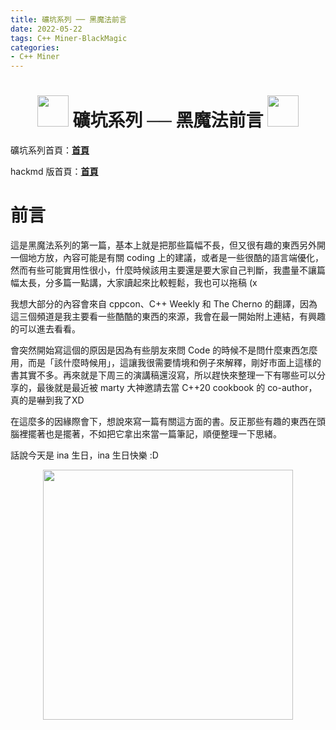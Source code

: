 ```yaml
---
title: 礦坑系列 ── 黑魔法前言
date: 2022-05-22
tags: C++ Miner-BlackMagic
categories:
- C++ Miner
---
```


<h1><center><img src = "https://i.imgur.com/thmVmX6.png?w=1000" height = 50> 礦坑系列 ── 黑魔法前言 <img src = "https://i.imgur.com/thmVmX6.png?w=1000" height = 50></center></h1>

礦坑系列首頁：<strong><a href = "https://github.com/Mes0903/Cpp-Miner" class = "redlink">首頁</a></strong>

hackmd 版首頁：<strong><a href = "https://hackmd.io/@Mes/Cpp_Miner/https%3A%2F%2Fhackmd.io%2F%40Mes%2FPreface" class = "redlink">首頁</a></strong>

# 前言

這是黑魔法系列的第一篇，基本上就是把那些篇幅不長，但又很有趣的東西另外開一個地方放，內容可能是有關 coding 上的建議，或者是一些很酷的語言端優化，然而有些可能<span class = "yellow">實用性很小</span>，什麼時候該用主要還是要大家自己判斷，<span class = "yellow">我盡量不讓篇幅太長</span>，分多篇一點講，大家讀起來比較輕鬆，我也可以拖稿 (x

我想大部分的內容會來自 cppcon、C++ Weekly 和 The Cherno 的翻譯，因為這三個頻道是我主要看一些酷酷的東西的來源，我會在最一開始附上連結，有興趣的可以進去看看。

會突然開始寫這個的原因是因為有些朋友來問 Code 的時候不是問什麼東西怎麼用，而是「該什麼時候用」，這讓我很需要情境和例子來解釋，剛好市面上這樣的書其實不多。再來就是下周三的演講稿還沒寫，所以趕快來整理一下有哪些可以分享的，最後就是最近被 marty 大神邀請去當 C++20 cookbook 的 co-author，真的是嚇到我了XD

在這麼多的因緣際會下，想說來寫一篇有關這方面的書。反正那些有趣的東西在頭腦裡擺著也是擺著，不如把它拿出來當一篇筆記，順便整理一下思緒。

話說今天是 ina 生日，ina 生日快樂 :D

<center><img src = "https://i.imgur.com/auJ1VTp.png" width = 400></center>